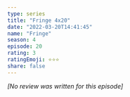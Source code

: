 ```yaml
---
type: series
title: "Fringe 4x20"
date: "2022-03-20T14:41:45"
name: "Fringe"
season: 4
episode: 20
rating: 3
ratingEmoji: ⭐️⭐️⭐️
share: false
---
```


_[No review was written for this episode]_
